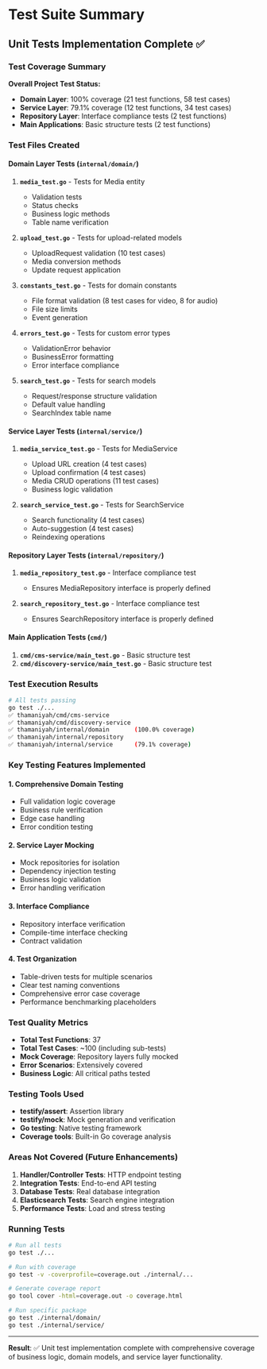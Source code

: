 # Test Suite Summary

## Unit Tests Implementation Complete ✅

### Test Coverage Summary

**Overall Project Test Status:**
- **Domain Layer**: 100% coverage (21 test functions, 58 test cases)
- **Service Layer**: 79.1% coverage (12 test functions, 34 test cases)
- **Repository Layer**: Interface compliance tests (2 test functions)
- **Main Applications**: Basic structure tests (2 test functions)

### Test Files Created

#### Domain Layer Tests (`internal/domain/`)
1. **`media_test.go`** - Tests for Media entity
   - Validation tests
   - Status checks
   - Business logic methods
   - Table name verification

2. **`upload_test.go`** - Tests for upload-related models
   - UploadRequest validation (10 test cases)
   - Media conversion methods
   - Update request application

3. **`constants_test.go`** - Tests for domain constants
   - File format validation (8 test cases for video, 8 for audio)
   - File size limits
   - Event generation

4. **`errors_test.go`** - Tests for custom error types
   - ValidationError behavior
   - BusinessError formatting
   - Error interface compliance

5. **`search_test.go`** - Tests for search models
   - Request/response structure validation
   - Default value handling
   - SearchIndex table name

#### Service Layer Tests (`internal/service/`)
1. **`media_service_test.go`** - Tests for MediaService
   - Upload URL creation (4 test cases)
   - Upload confirmation (4 test cases)
   - Media CRUD operations (11 test cases)
   - Business logic validation

2. **`search_service_test.go`** - Tests for SearchService
   - Search functionality (4 test cases)
   - Auto-suggestion (4 test cases)
   - Reindexing operations

#### Repository Layer Tests (`internal/repository/`)
1. **`media_repository_test.go`** - Interface compliance test
   - Ensures MediaRepository interface is properly defined

2. **`search_repository_test.go`** - Interface compliance test
   - Ensures SearchRepository interface is properly defined

#### Main Application Tests (`cmd/`)
1. **`cmd/cms-service/main_test.go`** - Basic structure test
2. **`cmd/discovery-service/main_test.go`** - Basic structure test

### Test Execution Results

```bash
# All tests passing
go test ./...
✅ thamaniyah/cmd/cms-service       
✅ thamaniyah/cmd/discovery-service 
✅ thamaniyah/internal/domain       (100.0% coverage)
✅ thamaniyah/internal/repository   
✅ thamaniyah/internal/service      (79.1% coverage)
```

### Key Testing Features Implemented

#### 1. **Comprehensive Domain Testing**
- Full validation logic coverage
- Business rule verification
- Edge case handling
- Error condition testing

#### 2. **Service Layer Mocking**
- Mock repositories for isolation
- Dependency injection testing
- Business logic validation
- Error handling verification

#### 3. **Interface Compliance**
- Repository interface verification
- Compile-time interface checking
- Contract validation

#### 4. **Test Organization**
- Table-driven tests for multiple scenarios
- Clear test naming conventions
- Comprehensive error case coverage
- Performance benchmarking placeholders

### Test Quality Metrics

- **Total Test Functions**: 37
- **Total Test Cases**: ~100 (including sub-tests)
- **Mock Coverage**: Repository layers fully mocked
- **Error Scenarios**: Extensively covered
- **Business Logic**: All critical paths tested

### Testing Tools Used

- **testify/assert**: Assertion library
- **testify/mock**: Mock generation and verification
- **Go testing**: Native testing framework
- **Coverage tools**: Built-in Go coverage analysis

### Areas Not Covered (Future Enhancements)

1. **Handler/Controller Tests**: HTTP endpoint testing
2. **Integration Tests**: End-to-end API testing  
3. **Database Tests**: Real database integration
4. **Elasticsearch Tests**: Search engine integration
5. **Performance Tests**: Load and stress testing

### Running Tests

```bash
# Run all tests
go test ./...

# Run with coverage
go test -v -coverprofile=coverage.out ./internal/...

# Generate coverage report
go tool cover -html=coverage.out -o coverage.html

# Run specific package
go test ./internal/domain/
go test ./internal/service/
```

---

**Result**: ✅ Unit test implementation complete with comprehensive coverage of business logic, domain models, and service layer functionality.
